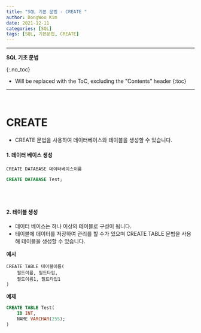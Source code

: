 ```yaml
---
title: "SQL 기본 문법 - CREATE "
author: DongWoo Kim
date: 2021-12-11
categories: [SQL]
tags: [SQL, 기본문법, CREATE]
---
```


---

**SQL 기초 문법**

{:.no_toc}

* Will be replaced with the ToC, excluding the "Contents" header
{:toc}
---


<br/>

# **CREATE**
- CREATE 문법을 사용하여 데이터베이스와 테이블을 생성할 수 있습니다.

#### 1. 데이터 베이스 생성

```CREATE DATABASE 데이터베이스이름```

```sql
CREATE DATABASE Test;
```

<br />

<br />



#### 2. 테이블 생성
- 데이터 베이스는 하나 이상의 테이블로 구성이 됩니다.
- 테이블에 데이터를 저장하여 관리를 할 수가 있으며 CREATE TABLE 문법을 사용해 테이블을 생성할 수 있습니다.

__예시__

```
CREATE TABLE 테이블이름(
    필드이름, 필드타입,
    필드이름1, 필트타입1
)
```

__예제__
```sql
CREATE TABLE Test(
    ID INT,
    NAME VARCHAR(255);
)
```